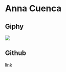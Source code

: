 # Anna Cuenca

## Giphy

![](https://media.giphy.com/media/rX5n7kbUaalvq/giphy.gif)



## Github

[link](https://github.com/paoahu)